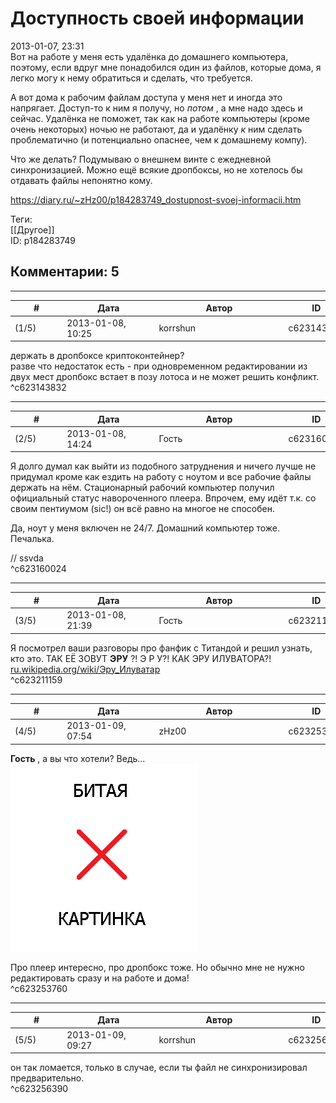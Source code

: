Доступность своей информации
============================

  
2013-01-07, 23:31  
 Вот на работе у меня есть удалёнка до домашнего компьютера, поэтому, если вдруг мне понадобился один из файлов, которые дома, я легко могу к нему обратиться и сделать, что требуется.   
   
 А вот дома к рабочим файлам доступа у меня нет и иногда это напрягает. Доступ-то к ним я получу, но  *потом*  , а мне надо здесь и сейчас. Удалёнка не поможет, так как на работе компьютеры (кроме очень некоторых) ночью не работают, да и удалёнку  *к*  ним сделать проблематично (и потенциально опаснее, чем к домашнему компу).   
   
 Что же делать? Подумываю о внешнем винте с ежедневной синхронизацией. Можно ещё всякие дропбоксы, но не хотелось бы отдавать файлы непонятно кому.   
  
<https://diary.ru/~zHz00/p184283749_dostupnost-svoej-informacii.htm>  
  
Теги:  
[[Другое]]  
ID: p184283749  


Комментарии: 5
--------------

  


---



|         #         |              Дата              |                     Автор                     |           ID           |
| --- | --- | --- | --- |
| (1/5) | 2013-01-08, 10:25 | korrshun | c623143832 |

  
 держать в дропбоксе криптоконтейнер?   
 разве что недостаток есть - при одновременном редактировании из двух мест дропбокс встает в позу лотоса и не может решить конфликт.   
 ^c623143832

---



|         #         |              Дата              |                     Автор                     |           ID           |
| --- | --- | --- | --- |
| (2/5) | 2013-01-08, 14:24 | Гость | c623160024 |

  
 Я долго думал как выйти из подобного затруднения и ничего лучше не придумал кроме как ездить на работу с ноутом и все рабочие файлы держать на нём. Стационарный рабочий компьютер получил официальный статус навороченного плеера. Впрочем, ему идёт т.к. со своим пентиумом (sic!) он всё равно на многое не способен.   
   
 Да, ноут у меня включен не 24/7. Домашний компьютер тоже. Печалька.   
   
 // ssvda   
 ^c623160024

---



|         #         |              Дата              |                     Автор                     |           ID           |
| --- | --- | --- | --- |
| (3/5) | 2013-01-08, 21:39 | Гость | c623211159 |

  
 Я посмотрел ваши разговоры про фанфик с Титандой и решил узнать, кто это. ТАК ЕЁ ЗОВУТ  **ЭРУ**  ?! Э Р У?! КАК ЭРУ ИЛУВАТОРА?!  [ru.wikipedia.org/wiki/Эру\_Илуватар](https://ru.wikipedia.org/wiki/Эру_Илуватар)    
 ^c623211159

---



|         #         |              Дата              |                     Автор                     |           ID           |
| --- | --- | --- | --- |
| (4/5) | 2013-01-09, 07:54 | zHz00 | c623253760 |

  
  **Гость**  , а вы что хотели? Ведь...   
  ![](pics/a270346f163f.png)    
   
 Про плеер интересно, про дропбокс тоже. Но обычно мне не нужно редактировать сразу и на работе и дома!   
 ^c623253760

---



|         #         |              Дата              |                     Автор                     |           ID           |
| --- | --- | --- | --- |
| (5/5) | 2013-01-09, 09:27 | korrshun | c623256390 |

  
 он так ломается, только в случае, если ты файл не синхронизировал предварительно.   
 ^c623256390